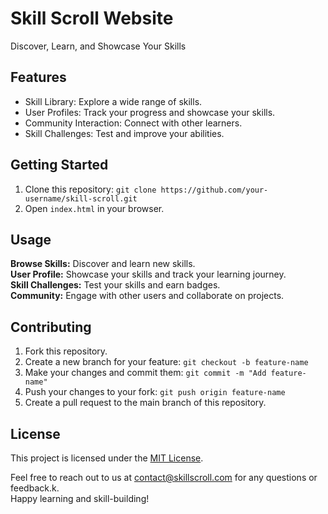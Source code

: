 <!DOCTYPE html>
<html>
<head>
  
  <link rel="stylesheet" href="https://stackpath.bootstrapcdn.com/bootstrap/4.5.2/css/bootstrap.min.css">
</head>
<body>

<div class="container mt-5">
  <h1 class="display-4">Skill Scroll Website</h1>
  <p class="lead">Discover, Learn, and Showcase Your Skills</p>
</div>

<div class="container mt-5">
  <h2>Features</h2>
  <ul>
    <li>Skill Library: Explore a wide range of skills.</li>
    <li>User Profiles: Track your progress and showcase your skills.</li>
    <li>Community Interaction: Connect with other learners.</li>
    <li>Skill Challenges: Test and improve your abilities.</li>
  </ul>
</div>

<div class="container mt-5">
  <h2>Getting Started</h2>
  <ol>
    <li>Clone this repository: <code>git clone https://github.com/your-username/skill-scroll.git</code></li>
    <li>Open <code>index.html</code> in your browser.</li>
  </ol>
</div>

<div class="container mt-5">
  <h2>Usage</h2>
  <p>
    <strong>Browse Skills:</strong> Discover and learn new skills.
    <br>
    <strong>User Profile:</strong> Showcase your skills and track your learning journey.
    <br>
    <strong>Skill Challenges:</strong> Test your skills and earn badges.
    <br>
    <strong>Community:</strong> Engage with other users and collaborate on projects.
  </p>
</div>

<div class="container mt-5">
  <h2>Contributing</h2>
  <ol>
    <li>Fork this repository.</li>
    <li>Create a new branch for your feature: <code>git checkout -b feature-name</code></li>
    <li>Make your changes and commit them: <code>git commit -m "Add feature-name"</code></li>
    <li>Push your changes to your fork: <code>git push origin feature-name</code></li>
    <li>Create a pull request to the main branch of this repository.</li>
  </ol>
</div>

<div class="container mt-5">
  <h2>License</h2>
  <p>This project is licensed under the <a href="LICENSE">MIT License</a>.</p>
</div>

<div class="container mt-5 mb-3">
  <p class="text-center">
    Feel free to reach out to us at <a href="mailto:johnniekips@gmail.com">contact@skillscroll.com</a> for any questions or feedback.k.
    <br>
    Happy learning and skill-building!
  </p>
</div>

</body>
</html>

